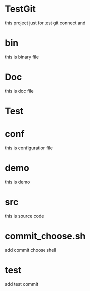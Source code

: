 # TestGit
this project just for test git connect and 

# bin
this is binary file

# Doc
this is doc file

# Test

# conf
this is configuration file

# demo
this is demo 

# src
this is source code

# commit_choose.sh
add commit choose shell

# test
add test commit 